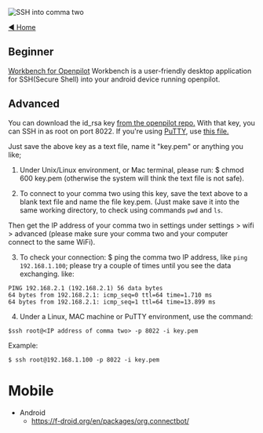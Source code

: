 ![SSH into comma two](https://user-images.githubusercontent.com/37757984/82586797-0496cc00-9b4d-11ea-9e98-48d193cf38ff.jpg)

[◄ Home](https://github.com/commaai/openpilot/wiki)

## Beginner
[Workbench for Openpilot](https://github.com/jfrux/workbench#getting-started)
Workbench is a user-friendly desktop application for SSH(Secure Shell) into your android device running openpilot.
 

## Advanced
You can download the id_rsa key [from the openpilot repo.](https://github.com/commaai/openpilot/blob/master/tools/ssh/key/id_rsa) With that key, you can SSH in as root on port 8022. If you're using [PuTTY](https://en.m.wikipedia.org/wiki/PuTTY), use [this file.](https://github.com/commaai/openpilot/blob/master/tools/ssh/key/id_rsa.ppk)

Just save the above key as a text file, name it "key.pem" or anything you like;

1) Under Unix/Linux environment, or Mac terminal, please run: $ chmod 600 key.pem (otherwise the system will think the text file is not safe).

2) To connect to your comma two using this key, save the text above to a blank text file and name the file key.pem. (Just make save it into the same working directory, to check using commands `pwd` and `ls`.

Then get the IP address of your comma two in settings under settings > wifi > advanced (please make sure your comma two and your computer connect to the same WiFi).

3) To check your connection: $ ping the comma two IP address, like `ping 192.168.1.100`; please try a couple of times until you see the data exchanging. like: 
```
PING 192.168.2.1 (192.168.2.1) 56 data bytes 
64 bytes from 192.168.2.1: icmp_seq=0 ttl=64 time=1.710 ms
64 bytes from 192.168.2.1: icmp_seq=1 ttl=64 time=13.899 ms
```

4) Under a Linux, MAC machine or PuTTY environment, use the command:

```
$ssh root@<IP address of comma two> -p 8022 -i key.pem
```

Example:
```
$ ssh root@192.168.1.100 -p 8022 -i key.pem
```

# Mobile

* Android
  * https://f-droid.org/en/packages/org.connectbot/